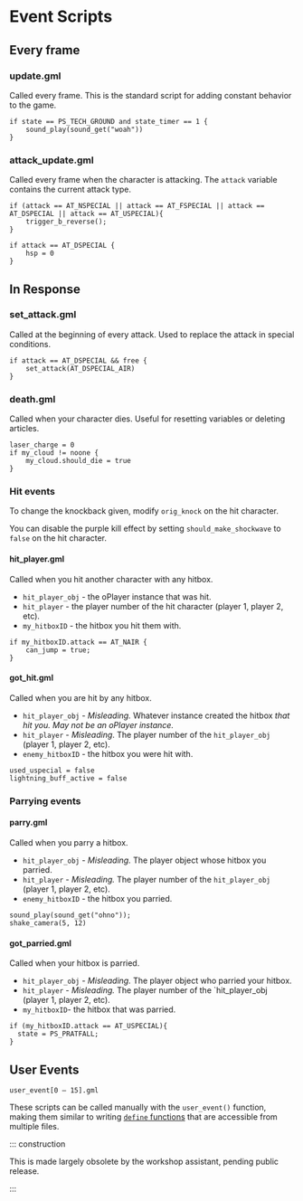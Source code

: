 # Event Scripts

## Every frame

### update.gml

Called every frame. This is the standard script for adding constant behavior to the game.

```gml
if state == PS_TECH_GROUND and state_timer == 1 {
    sound_play(sound_get("woah"))
}
```

### attack_update.gml

Called every frame when the character is attacking. The `attack` variable contains the current attack type.

```gml
if (attack == AT_NSPECIAL || attack == AT_FSPECIAL || attack == AT_DSPECIAL || attack == AT_USPECIAL){
    trigger_b_reverse();
}

if attack == AT_DSPECIAL {
    hsp = 0
}
```

## In Response

### set_attack.gml

Called at the beginning of every attack. Used to replace the attack in special conditions.

```gml
if attack == AT_DSPECIAL && free {
	set_attack(AT_DSPECIAL_AIR)
}
```

### death.gml

Called when your character dies. Useful for resetting variables or deleting articles.

```gml
laser_charge = 0
if my_cloud != noone {
    my_cloud.should_die = true
}
```

### Hit events

To change the knockback given, modify `orig_knock` on the hit character.

You can disable the purple kill effect by setting `should_make_shockwave` to `false` on the hit character.

#### hit_player.gml

Called when you hit another character with any hitbox.

- `hit_player_obj` - the oPlayer instance that was hit.
- `hit_player` - the player number of the hit character (player 1, player 2, etc).
- `my_hitboxID` - the hitbox you hit them with.

```gml
if my_hitboxID.attack == AT_NAIR {
    can_jump = true;
}
```

#### got_hit.gml

Called when you are hit by any hitbox.

- `hit_player_obj` - *Misleading.* Whatever instance created the hitbox *that hit you.* *May not be an oPlayer
  instance.*
- `hit_player` - *Misleading*. The player number of the `hit_player_obj` (player 1, player 2, etc).
- `enemy_hitboxID` - the hitbox you were hit with.

```gml
used_uspecial = false
lightning_buff_active = false
```

### Parrying events

#### parry.gml

Called when you parry a hitbox.

- `hit_player_obj` - *Misleading.* The player object whose hitbox you parried.
- `hit_player` - *Misleading.* The player number of the `hit_player_obj` (player 1, player 2, etc).
- `enemy_hitboxID` - the hitbox you parried.

```gml
sound_play(sound_get("ohno"));
shake_camera(5, 12)
```

#### got_parried.gml

Called when your hitbox is parried.

- `hit_player_obj` - *Misleading.* The player object who parried your hitbox.
- `hit_player` - *Misleading.* The player number of the `hit_player_obj (player 1, player 2, etc).
- `my_hitboxID`- the hitbox that was parried.

```gml
if (my_hitboxID.attack == AT_USPECIAL){
  state = PS_PRATFALL;
}
```

## User Events

`user_event[0 – 15].gml`

These scripts can be called manually with the `user_event()` function, making them similar to
writing [`define` functions](../../learning_path/functions.md#making-functions-with-define) that are accessible from multiple
files.

::: construction

This is made largely obsolete by the workshop assistant, pending public release.

:::